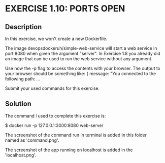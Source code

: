 # EXERCISE 1.10: PORTS OPEN

## Description

In this exercise, we won't create a new Dockerfile.

The image devopsdockeruh/simple-web-service will start a web service in port 8080 when given the argument "server". In Exercise 1.8 you already did an image that can be used to run the web service without any argument.

Use now the -p flag to access the contents with your browser. The output to your browser should be something like: { message: "You connected to the following path: ...

Submit your used commands for this exercise.

## Solution

The command I used to complete this exercise is:

$ docker run -p 127.0.0.1:3000:8080 web-server

The screenshot of the command run in terminal is added in this folder named as 'command.png'.

The screenshot of the app running on localhost is added in the 'localhost.png'.



